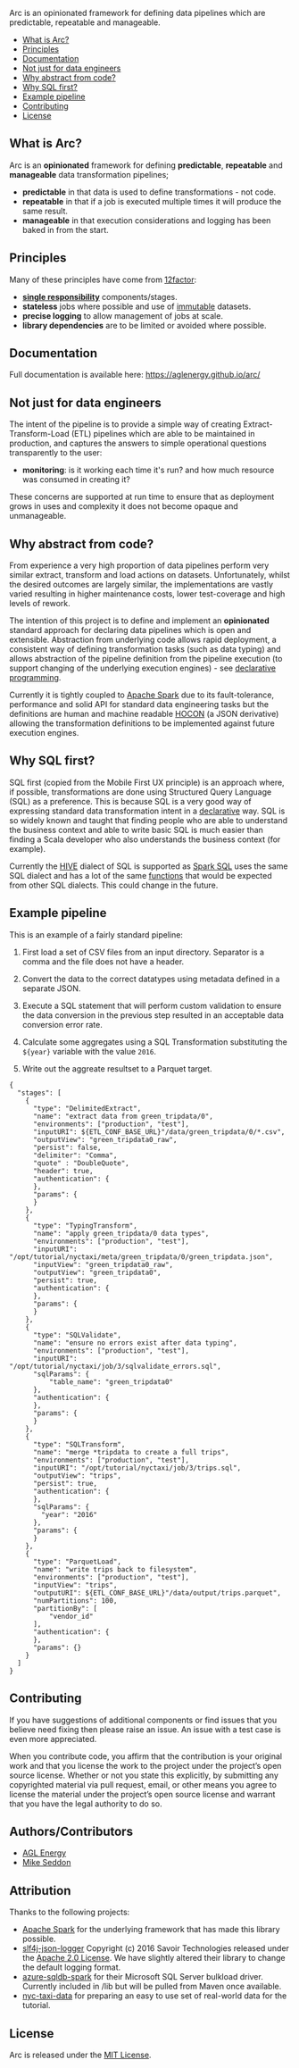 Arc is an opinionated framework for defining data pipelines which are predictable, repeatable and manageable.

- [What is Arc?](#what-is-spark-etl-pipeline)
- [Principles](#principles)
- [Documentation](#documentation)
- [Not just for data engineers](#not-just-for-data-engineers)
- [Why abstract from code?](#why-abstract-from-code)
- [Why SQL first?](#why-sql-first)
- [Example pipeline](#example-pipeline)
- [Contributing](#contributing)
- [License](#license)

## What is Arc?

Arc is an **opinionated** framework for defining **predictable**, **repeatable** and **manageable** data transformation pipelines;

- **predictable** in that data is used to define transformations - not code.
- **repeatable** in that if a job is executed multiple times it will produce the same result.
- **manageable** in that execution considerations and logging has been baked in from the start.

## Principles

Many of these principles have come from [12factor](https://12factor.net/):

- **[single responsibility](https://en.wikipedia.org/wiki/Single_responsibility_principle)** components/stages.
- **stateless** jobs where possible and use of [immutable](https://en.wikipedia.org/wiki/Immutable_object) datasets.
- **precise logging** to allow management of jobs at scale.
- **library dependencies** are to be limited or avoided where possible.

## Documentation

Full documentation is available here: https://aglenergy.github.io/arc/

## Not just for data engineers

The intent of the pipeline is to provide a simple way of creating Extract-Transform-Load (ETL) pipelines which are able to be maintained in production, and captures the answers to simple operational questions transparently to the user: 

- **monitoring**: is it working each time it's run? and how much resource was consumed in creating it?

These concerns are supported at run time to ensure that as deployment grows in uses and complexity it does not become opaque and unmanageable.

## Why abstract from code?

From experience a very high proportion of data pipelines perform very similar extract, transform and load actions on datasets. Unfortunately, whilst the desired outcomes are largely similar, the implementations are vastly varied resulting in higher maintenance costs, lower test-coverage and high levels of rework. 

The intention of this project is to define and implement an **opinionated** standard approach for declaring data pipelines which is open and extensible. Abstraction from underlying code allows rapid deployment, a consistent way of defining transformation tasks (such as data typing) and allows abstraction of the pipeline definition from the pipeline execution (to support changing of the underlying execution engines) - see [declarative programming](https://en.wikipedia.org/wiki/Declarative_programming).

Currently it is tightly coupled to [Apache Spark](https://spark.apache.org) due to its fault-tolerance, performance and solid API for standard data engineering tasks but the definitions are human and machine readable [HOCON](https://github.com/lightbend/config/blob/master/HOCON.md) (a JSON derivative) allowing the transformation definitions to be implemented against future execution engines.

## Why SQL first?

SQL first (copied from the Mobile First UX principle) is an approach where, if possible, transformations are done using Structured Query Language (SQL) as a preference. This is because SQL is a very good way of expressing standard data transformation intent in a [declarative](https://en.wikipedia.org/wiki/Declarative_programming) way. SQL is so widely known and taught that finding people who are able to understand the business context and able to write basic SQL is much easier than finding a Scala developer who also understands the business context (for example). 

Currently the [HIVE](https://cwiki.apache.org/confluence/display/Hive/LanguageManual) dialect of SQL is supported as [Spark SQL](https://spark.apache.org/docs/latest/sql-programming-guide.html) uses the same SQL dialect and has a lot of the same [functions](https://spark.apache.org/docs/latest/api/scala/index.html#org.apache.spark.sql.functions$) that would be expected from other SQL dialects. This could change in the future.

## Example pipeline

This is an example of a fairly standard pipeline:

1. First load a set of CSV files from an input directory. Separator is a comma and the file does not have a header.

2. Convert the data to the correct datatypes using metadata defined in a separate JSON.

3. Execute a SQL statement that will perform custom validation to ensure the data conversion in the previous step resulted in an acceptable data conversion error rate.

4. Calculate some aggregates using a SQL Transformation substituting the `${year}` variable with the value `2016`.

5. Write out the aggreate resultset to a Parquet target.

```hocon
{
  "stages": [
    {
      "type": "DelimitedExtract",
      "name": "extract data from green_tripdata/0",
      "environments": ["production", "test"],
      "inputURI": ${ETL_CONF_BASE_URL}"/data/green_tripdata/0/*.csv",
      "outputView": "green_tripdata0_raw",            
      "persist": false,
      "delimiter": "Comma",
      "quote" : "DoubleQuote",
      "header": true,
      "authentication": {
      },
      "params": {
      }
    },
    {
      "type": "TypingTransform",
      "name": "apply green_tripdata/0 data types",
      "environments": ["production", "test"],
      "inputURI": "/opt/tutorial/nyctaxi/meta/green_tripdata/0/green_tripdata.json",
      "inputView": "green_tripdata0_raw",            
      "outputView": "green_tripdata0",            
      "persist": true,
      "authentication": {
      },       
      "params": {
      }
    },
    {
      "type": "SQLValidate",
      "name": "ensure no errors exist after data typing",
      "environments": ["production", "test"],
      "inputURI": "/opt/tutorial/nyctaxi/job/3/sqlvalidate_errors.sql",            
      "sqlParams": {
          "table_name": "green_tripdata0"
      },              
      "authentication": {
      },    
      "params": {
      }
    },
    {
      "type": "SQLTransform",
      "name": "merge *tripdata to create a full trips",
      "environments": ["production", "test"],
      "inputURI": "/opt/tutorial/nyctaxi/job/3/trips.sql",
      "outputView": "trips",            
      "persist": true,
      "authentication": {
      },    
      "sqlParams": {
        "year": "2016"
      },   
      "params": {
      }
    },
    {
      "type": "ParquetLoad",
      "name": "write trips back to filesystem",
      "environments": ["production", "test"],
      "inputView": "trips",
      "outputURI": ${ETL_CONF_BASE_URL}"/data/output/trips.parquet",
      "numPartitions": 100,
      "partitionBy": [
          "vendor_id"
      ],
      "authentication": {
      },    
      "params": {}
    }
  ]    
}
```

## Contributing

If you have suggestions of additional components or find issues that you believe need fixing then please raise an issue. An issue with a test case is even more appreciated.

When you contribute code, you affirm that the contribution is your original work and that you license the work to the project under the project’s open source license. Whether or not you state this explicitly, by submitting any copyrighted material via pull request, email, or other means you agree to license the material under the project’s open source license and warrant that you have the legal authority to do so.

## Authors/Contributors

- [AGL Energy](https://github.com/aglenergy)
- [Mike Seddon](https://github.com/seddonm1)

## Attribution 

Thanks to the following projects:

- [Apache Spark](https://spark.apache.org/) for the underlying framework that has made this library possible.
- [slf4j-json-logger](https://github.com/savoirtech/slf4j-json-logger) Copyright (c) 2016 Savoir Technologies released under the [Apache 2.0 License](https://www.apache.org/licenses/LICENSE-2.0). We have slightly altered their library to change the default logging format.
- [azure-sqldb-spark](https://github.com/Azure/azure-sqldb-spark) for their Microsoft SQL Server bulkload driver. Currently included in /lib but will be pulled from Maven once available.
- [nyc-taxi-data](https://github.com/toddwschneider/nyc-taxi-data) for preparing an easy to use set of real-world data for the tutorial.

## License

Arc is released under the [MIT License](https://opensource.org/licenses/MIT).

